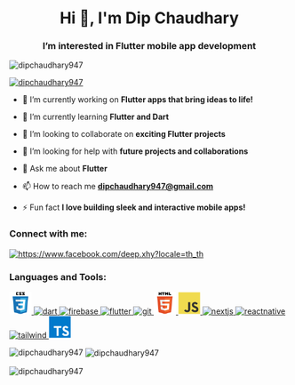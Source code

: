 <h1 align="center">Hi 👋, I'm Dip Chaudhary</h1>
<h3 align="center">I’m interested in Flutter mobile app development</h3>

<p align="left"> <img src="https://komarev.com/ghpvc/?username=dipchaudhary947&label=Profile%20views&color=0e75b6&style=flat" alt="dipchaudhary947" /> </p>

<p align="left"> <a href="https://github.com/ryo-ma/github-profile-trophy"><img src="https://github-profile-trophy.vercel.app/?username=dipchaudhary947" alt="dipchaudhary947" /></a> </p>

- 🔭 I’m currently working on **Flutter apps that bring ideas to life!**

- 🌱 I’m currently learning **Flutter and Dart**

- 👯 I’m looking to collaborate on **exciting Flutter projects**

- 🤝 I’m looking for help with **future projects and collaborations**

- 💬 Ask me about **Flutter**

- 📫 How to reach me **dipchaudhary947@gmail.com**

- ⚡ Fun fact **I love building sleek and interactive mobile apps!**

<h3 align="left">Connect with me:</h3>
<p align="left">
<a href="https://fb.com/https://www.facebook.com/deep.xhy?locale=th_th" target="blank"><img align="center" src="https://raw.githubusercontent.com/rahuldkjain/github-profile-readme-generator/master/src/images/icons/Social/facebook.svg" alt="https://www.facebook.com/deep.xhy?locale=th_th" height="30" width="40" /></a>
</p>

<h3 align="left">Languages and Tools:</h3>
<p align="left"> <a href="https://www.w3schools.com/css/" target="_blank" rel="noreferrer"> <img src="https://raw.githubusercontent.com/devicons/devicon/master/icons/css3/css3-original-wordmark.svg" alt="css3" width="40" height="40"/> </a> <a href="https://dart.dev" target="_blank" rel="noreferrer"> <img src="https://www.vectorlogo.zone/logos/dartlang/dartlang-icon.svg" alt="dart" width="40" height="40"/> </a> <a href="https://firebase.google.com/" target="_blank" rel="noreferrer"> <img src="https://www.vectorlogo.zone/logos/firebase/firebase-icon.svg" alt="firebase" width="40" height="40"/> </a> <a href="https://flutter.dev" target="_blank" rel="noreferrer"> <img src="https://www.vectorlogo.zone/logos/flutterio/flutterio-icon.svg" alt="flutter" width="40" height="40"/> </a> <a href="https://git-scm.com/" target="_blank" rel="noreferrer"> <img src="https://www.vectorlogo.zone/logos/git-scm/git-scm-icon.svg" alt="git" width="40" height="40"/> </a> <a href="https://www.w3.org/html/" target="_blank" rel="noreferrer"> <img src="https://raw.githubusercontent.com/devicons/devicon/master/icons/html5/html5-original-wordmark.svg" alt="html5" width="40" height="40"/> </a> <a href="https://developer.mozilla.org/en-US/docs/Web/JavaScript" target="_blank" rel="noreferrer"> <img src="https://raw.githubusercontent.com/devicons/devicon/master/icons/javascript/javascript-original.svg" alt="javascript" width="40" height="40"/> </a> <a href="https://nextjs.org/" target="_blank" rel="noreferrer"> <img src="https://cdn.worldvectorlogo.com/logos/nextjs-2.svg" alt="nextjs" width="40" height="40"/> </a> <a href="https://reactnative.dev/" target="_blank" rel="noreferrer"> <img src="https://reactnative.dev/img/header_logo.svg" alt="reactnative" width="40" height="40"/> </a> <a href="https://tailwindcss.com/" target="_blank" rel="noreferrer"> <img src="https://www.vectorlogo.zone/logos/tailwindcss/tailwindcss-icon.svg" alt="tailwind" width="40" height="40"/> </a> <a href="https://www.typescriptlang.org/" target="_blank" rel="noreferrer"> <img src="https://raw.githubusercontent.com/devicons/devicon/master/icons/typescript/typescript-original.svg" alt="typescript" width="40" height="40"/> </a> </p>

<p><img align="left" src="https://github-readme-stats.vercel.app/api/top-langs?username=dipchaudhary947&show_icons=true&locale=en&layout=compact" alt="dipchaudhary947" /></p>

<p>&nbsp;<img align="center" src="https://github-readme-stats.vercel.app/api?username=dipchaudhary947&show_icons=true&locale=en" alt="dipchaudhary947" /></p>

<p><img align="center" src="https://github-readme-streak-stats.herokuapp.com/?user=dipchaudhary947&" alt="dipchaudhary947" /></p>
